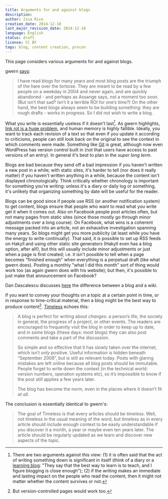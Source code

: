 ```yaml
---
title: Arguments for and against blogs
description: 
author: Issa Rice
creation_date: 2014-12-18
last_major_revision_date: 2014-12-18
language: English
status: draft
license: CC BY
tags: blog, content creation, procon
---
```


This page considers various arguments for and against blogs.

gwern [says](http://www.gwern.net/About#long-content):

> I have read blogs for many years and most blog posts are the triumph of the hare over the tortoise. They are meant to be read by a few people on a weekday in 2004 and never again, and are quickly abandoned - and perhaps as Assange says, not a moment too soon. (But isn’t that sad? Isn’t it a terrible ROI for one’s time?) On the other hand, the best blogs always seem to be building something: they are rough drafts - works in progress. So I did not wish to write a blog.

What you write is essentially useless if it doesn't last[^last].
As gwern highlights, [link rot is a huge problem](http://www.gwern.net/Archiving%20URLs), and human memory is highly fallible.
Ideally, you want to track each revision of a text so that even if you update it according to criticisms, people can still look back on the original to see the context in which comments were made.
Something like [Git](http://git-scm.com/) is great, although now even WordPress has version control built in (not that users have access to past versions of an entry).
In general it's best to plan in the *super long term*.

[^last]: There are two arguments against this view:
(1) it is often said that the act of writing something down is significant in itself (think of a diary or a [learning blog](http://qchu.wordpress.com/about/): "They say that the best way to learn is to teach, and I figure blogging is close enough");
(2) if the writing makes an immediate and lasting impact on the people who read the content, then it might not matter whether the content survives or not.

Blogs are bad because they send off a bad impression if you haven't written a new post in a while; with static sites, it's harder to tell (nor does it really matter) if you haven't written anything in a while, because the content isn't displayed chronologically.
Think critically whether chronology is important for something you're writing: unless it's a diary or daily log or something, it's unlikely that organizing something by date will be useful for the reader.

Blogs can be good since if people use RSS (or another notification system) to get content, blogs ensure that people who want to read what you write get it when it comes out.
Also on Facebook people post articles often, but not many pages from static sites (since those mostly go through minor adjustments over a long course).
On Facebook, what wins is a coherent message packed into an article, not an exhaustive investigation spanning many years.
So blogs might get you more publicity (at least while you have the energy to write continually).
That said, it *is* possible to set up RSS feeds on Hakyll and using other static site generators (Hakyll even has a blog option, after all!), but this will usually include minor adjustments or just when a page is first created; i.e. it isn't possible to tell when a page becomes "finished enough" when everything is a perpetual draft (like what gwern does).
Posting a monthly "what I did this month" sort of thing would work too (as again gwern does with his website); but then, it's possible to just make that announcement on Facebook?

Dan Dascalescu discusses [here](http://wiki.dandascalescu.com/essays/difference_blog_wiki) the difference between a blog and a wiki.

If you want to convey your thoughts on a topic at a certain point in time, or in response to time-critical material, then a blog might be the best way to produce content[^blog].
[Timeless](http://timelessrepo.com/timeless) echoes this:

[^blog]:  But version-controlled pages would work too.

> A blog is perfect for writing about *changes*: a person’s life, the
> society in general, the progress of a project, or other events. The
> readers are encouraged to frequently visit the blog in order to keep up
> to date, and in some blogs (these days: *most* blogs) they can also post
> comments and take a part of the discussion.
>
> So simple and so effective that it has slowly taken over the internet,
> which isn’t *only* positive. Useful information is hidden beneath
> “September 2008”, but is still as relevant today. Posts with glaring
> mistakes are left online because all blog posts should be immutable.
> People forget to write down the context (in the technical world: version
> numbers, operation systems etc), so it’s impossible to know if the post
> still applies a few years later.
>
> The blog has become the norm, even in the places where it doesn’t fit
> *at all*.

The conclusion is essentially identical to gwern's:

> The goal of Timeless is that every articles should be *timeless*. Well,
> not timeless in the usual meaning of the word, but timeless as in every
> article should include enough context to be easily understandable if you
> discover it a month, a year or maybe even ten years later. The article
> should be regularly updated as we learn and discover new aspects of the
> topic.



